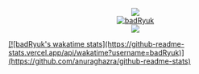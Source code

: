 <p align="center">
<a href="https://github.com/anuraghazra/github-readme-stats"><img align="center" src="https://github-readme-stats.vercel.app/api/top-langs/?username=badRyuk&count_private=truek&langs_count=10&layout=compact" /><br></a><a href="https://github.com/ryo-ma/github-profile-trophy"><img align="center" src="https://github-profile-trophy.vercel.app/?username=badRyuk&theme=dark" alt="badRyuk" /></a><BR>
  <a href="https://github.com/anuraghazra/github-readme-stats"><img align="center" src="https://github-readme-stats.vercel.app/api?username=badRyuk&show_icons=true&count_private=true" />
</p>
[![badRyuk's wakatime stats](https://github-readme-stats.vercel.app/api/wakatime?username=badRyuk)](https://github.com/anuraghazra/github-readme-stats)
